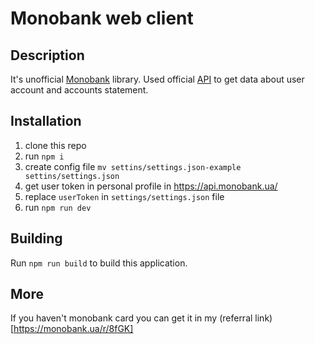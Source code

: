 # Monobank web client

## Description
It's unofficial [Monobank](https://monobank.ua/) library.
Used official [API](https://api.monobank.ua/docs/) to get data about user account and accounts statement.

## Installation

1. clone this repo
2. run `npm i`
3. create config file `mv settins/settings.json-example settins/settings.json` 
4. get user token in personal profile in https://api.monobank.ua/
5. replace `userToken` in `settings/settings.json` file
6. run `npm run dev`

## Building
Run `npm run build` to build this application.

## More
If you haven't monobank card you can get it in my (referral link)[https://monobank.ua/r/8fGK]
